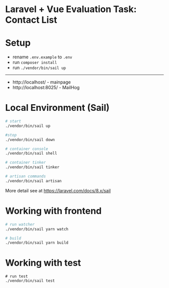 # Laravel + Vue Evaluation Task: Contact List

# Setup
  - rename ```.env.example``` to ```.env```
  - run ```composer install```
  - run ```./vendor/bin/sail up```
---
- http://localhost/ - mainpage
- http://localhost:8025/ - MailHog


# Local Environment (Sail)
```bash
# start
./vendor/bin/sail up

#stop
./vendor/bin/sail down

# container console
./vendor/bin/sail shell

# container tinker
./vendor/bin/sail tinker

# artisan commands
./vendor/bin/sail artisan

```
More detail see at https://laravel.com/docs/8.x/sail


# Working with frontend

```bash
# run watcher
./vendor/bin/sail yarn watch

# build
./vendor/bin/sail yarn build

```


# Working with test

``` 
# run test
./vendor/bin/sail test 
```

